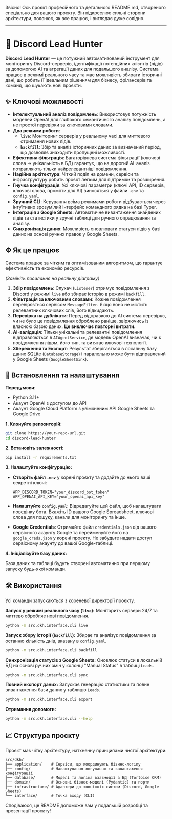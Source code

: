Звісно\! Ось проєкт професійного та детального README.md, створеного спеціально для вашого проєкту. Він підкреслює сильні сторони архітектури, пояснює, як все працює, і виглядає дуже солідно.

-----

# 🤖 Discord Lead Hunter

**Discord Lead Hunter** — це потужний автоматизований інструмент для моніторингу Discord-серверів, ідентифікації потенційних клієнтів (лідів) за допомогою AI та агрегації даних для подальшого аналізу. Система працює в режимі реального часу та має можливість збирати історичні дані, що робить її ідеальним рішенням для бізнесу, фрілансерів та команд, що шукають нові проєкти.

     

## ✨ Ключові можливості

  * **Інтелектуальний аналіз повідомлень**: Використовує потужність моделей OpenAI для глибокого семантичного аналізу повідомлень, а не простої перевірки за ключовими словами.
  * **Два режими роботи**:
      * **`live`**: Моніторинг серверів у реальному часі для миттєвого отримання нових лідів.
      * **`backfill`**: Збір та аналіз історичних даних за визначений період, що дозволяє знаходити пропущені можливості.
  * **Ефективна фільтрація**: Багаторівнева система фільтрації (ключові слова -\> унікальність в БД) гарантує, що на дорогий AI-аналіз потрапляють тільки найрелевантніші повідомлення.
  * **Надійна архітектура**: Чіткий поділ на домени, сервіси та інфраструктуру робить проєкт легким для підтримки та розширення.
  * **Гнучка конфігурація**: Усі ключові параметри (ключі API, ID серверів, ключові слова, промпти для AI) виносяться у файли `.env` та `config.yaml`.
  * **Зручний CLI**: Керування всіма режимами роботи відбувається через інтуїтивно зрозумілий інтерфейс командного рядка на базі Typer.
  * **Інтеграція з Google Sheets**: Автоматичне вивантаження знайдених лідів та статистики у зручні таблиці для ручного опрацювання та аналізу.
  * **Синхронізація даних**: Можливість оновлювати статуси лідів у базі даних на основі ручних правок у Google Sheets.

## ⚙️ Як це працює

Система працює за чітким та оптимізованим алгоритмом, що гарантує ефективність та економію ресурсів.

  
*(Замініть посилання на реальну діаграму)*

1.  **Збір повідомлень**: Слухач (`Listener`) отримує повідомлення з Discord у режимі `live` або збирає історію в режимі `backfill`.
2.  **Фільтрація за ключовими словами**: Кожне повідомлення перевіряється сервісом `MessageFilter`. Якщо воно не містить релевантних ключових слів, його відкидають.
3.  **Перевірка на дублікати**: Перед відправкою до AI система перевіряє, чи не було це повідомлення оброблено раніше, звіряючись із власною базою даних. **Це виключає повторні витрати.**
4.  **AI-валідація**: Тільки унікальні та релевантні повідомлення відправляються в `AIAgentService`, де модель OpenAI визначає, чи є повідомлення лідом, його тип, та витягає ключові технології.
5.  **Збереження та Експорт**: Результат зберігається в локальну базу даних SQLite (`DatabaseStorage`) і паралельно може бути відправлений у Google Sheets (`GoogleSheetSink`).

## 🚀 Встановлення та налаштування

**Передумови**:

  * Python 3.11+
  * Акаунт OpenAI з доступом до API
  * Акаунт Google Cloud Platform з увімкненим API Google Sheets та Google Drive

**1. Клонуйте репозиторій:**

```bash
git clone https://your-repo-url.git
cd discord-lead-hunter
```

**2. Встановіть залежності:**

```bash
pip install -r requirements.txt
```

**3. Налаштуйте конфігурацію:**

  * **Створіть файл `.env`** у корені проєкту та додайте до нього ваші секретні ключі:

    ```env
    APP_DISCORD_TOKEN="your_discord_bot_token"
    APP_OPENAI_API_KEY="your_openai_api_key"
    ```

  * **Налаштуйте `config.yaml`**: Відредагуйте цей файл, щоб налаштувати поведінку бота. Вкажіть ID вашого Google Spreadsheet, ключові слова для пошуку, канали для моніторингу та інше.

  * **Google Credentials**: Отримайте файл `credentials.json` від вашого сервісного акаунту Google та перейменуйте його на `google_creds.json` у корені проєкту. Не забудьте надати доступ сервісному акаунту до вашої Google-таблиці.

**4. Ініціалізуйте базу даних:**

База даних та таблиці будуть створені автоматично при першому запуску будь-якої команди.

## 🛠️ Використання

Усі команди запускаються з кореневої директорії проєкту.

**Запуск у режимі реального часу (`live`):**
Моніторить сервери 24/7 та миттєво обробляє нові повідомлення.

```bash
python -m src.dkh.interface.cli live
```

**Запуск збору історії (`backfill`):**
Збирає та аналізує повідомлення за останню кількість днів, вказану в `config.yaml`.

```bash
python -m src.dkh.interface.cli backfill
```

**Синхронізація статусів з Google Sheets:**
Оновлює статуси в локальній БД на основі ручних змін у колонці "Manual Status" в таблиці `Leads`.

```bash
python -m src.dkh.interface.cli sync
```

**Повний експорт даних:**
Запускає генерацію статистики та повне вивантаження бази даних у таблицю `Leads`.

```bash
python -m src.dkh.interface.cli export
```

**Отримання допомоги:**

```bash
python -m src.dkh.interface.cli --help
```

## 📈 Структура проєкту

Проєкт має чітку архітектуру, натхненну принципами чистої архітектури:

```
src/dkh/
├── application/    # Сервіси, що координують бізнес-логіку
├── config/         # Налаштування логування та завантаження конфігурації
├── database/       # Моделі та логіка взаємодії з БД (Tortoise ORM)
├── domain/         # Основні бізнес-моделі (Pydantic) та порти
├── infrastructure/ # Адаптери до зовнішніх систем (Discord, Google Sheets)
└── interface/      # Точка входу (CLI)
```

Сподіваюся, це README допоможе вам у подальшій розробці та презентації проєкту\!